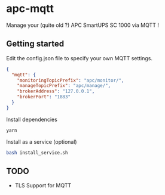# apc-mqtt

Manage your (quite old ?) APC SmartUPS SC 1000 via MQTT !

## Getting started 

Edit the config.json file to specify your own MQTT settings.

```json
{
  "mqtt": {
    "monitoringTopicPrefix": "apc/monitor/",
    "manageTopicPrefix": "apc/manage/",
    "brokerAddress": "127.0.0.1",
    "brokerPort": "1883"
  }
}
```

Install dependencies
```bash
yarn
```

Install as a service (optional)
```bash
bash install_service.sh
```

## TODO

- TLS Support for MQTT
